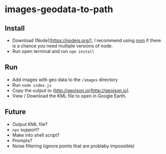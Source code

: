 # images-geodata-to-path

## Install

* Download (Node)[https://nodejs.org/], I recommend using [nvm](https://github.com/creationix/nvm) if there is a chance you need multiple versions of node.
* Run open terminal and run `npm install`

## Run

* Add images with geo data to the `/images` directory
* Run `node index.js`
* Copy the output to (http://geojson.io)[http://geojson.io].
* View / Download the KML file to open in Google Earth.

## Future
* Output KML file?
* `npx` support?
* Make into shell script?
* Prompts?
* Noise filtering (ignore points that are problaby impossible)
